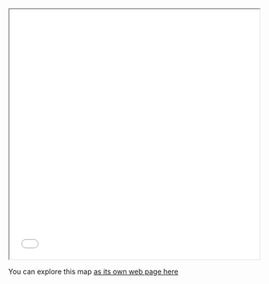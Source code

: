 <iframe src="Ithaca-map.html" height="500" width="500"></iframe>

You can explore this map [as its own web page here](Ithaca-map.html)
